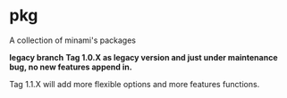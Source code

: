 # pkg
A collection of minami's packages

**legacy branch**
**Tag 1.0.X as legacy version and just under maintenance bug, no new features append in.**

Tag 1.1.X will add more flexible options and more features functions.

